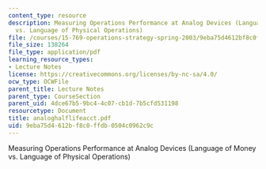 ```yaml
---
content_type: resource
description: Measuring Operations Performance at Analog Devices (Language of Money
  vs. Language of Physical Operations)
file: /courses/15-769-operations-strategy-spring-2003/9eba75d4612bf8c0ffdb0504c0962c9c_analoghalflifeacct.pdf
file_size: 138264
file_type: application/pdf
learning_resource_types:
- Lecture Notes
license: https://creativecommons.org/licenses/by-nc-sa/4.0/
ocw_type: OCWFile
parent_title: Lecture Notes
parent_type: CourseSection
parent_uid: 4dce67b5-9bc4-4c07-cb1d-7b5cfd531198
resourcetype: Document
title: analoghalflifeacct.pdf
uid: 9eba75d4-612b-f8c0-ffdb-0504c0962c9c
---
```

Measuring Operations Performance at Analog Devices (Language of Money vs. Language of Physical Operations)